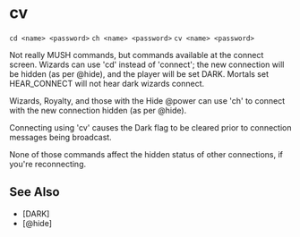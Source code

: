 # cv
`cd <name> <password>`
`ch <name> <password>`
`cv <name> <password>`

Not really MUSH commands, but commands available at the connect screen. Wizards can use 'cd' instead of 'connect'; the new connection will be hidden (as per @hide), and the player will be set DARK. Mortals set HEAR_CONNECT will not hear dark wizards connect.

Wizards, Royalty, and those with the Hide @power can use 'ch' to connect with the new connection hidden (as per @hide).

Connecting using 'cv' causes the Dark flag to be cleared prior to connection messages being broadcast.

None of those commands affect the hidden status of other connections, if you're reconnecting.


## See Also
- [DARK]
- [@hide]

